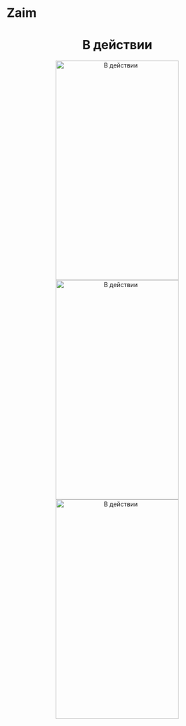 # Zaim
<div align="center">
<h1 align="center"><span class="tag">В действии</span></h1>
<image alt="В действии"
	title="В действии" width="280" height="500" src="/gif/gif_1.gif">
<image alt="В действии"
	title="В действии" width="280" height="500" src="/gif/gif_2.gif">
<image alt="В действии"
	title="В действии" width="280" height="500" src="/gif/gif_3.gif">
